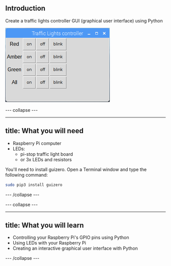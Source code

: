 ## Introduction

Create a traffic lights controller GUI (graphical user interface) using Python

![](images/guizero-4.png)

--- collapse ---

---
title: What you will need
---

- Raspberry Pi computer
- LEDs:
    - pi-stop traffic light board
    - or 3x LEDs and resistors

You'll need to install guizero. Open a Terminal window and type the following command:

```bash
sudo pip3 install guizero
```

--- /collapse ---

--- collapse ---

---
title: What you will learn
---

- Controlling your Raspberry Pi's GPIO pins using Python
- Using LEDs with your Raspberry Pi
- Creating an interactive graphical user interface with Python

--- /collapse ---
